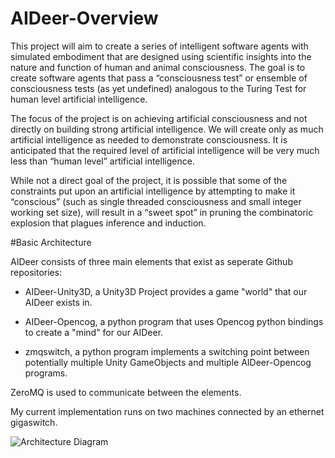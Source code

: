 # AIDeer-Overview

This project will aim to create a series of intelligent software agents with simulated 
embodiment that are designed using scientific insights into the nature and function of
human and animal consciousness.  The goal is to create software agents that pass a “consciousness test”
or ensemble of consciousness tests (as yet undefined) analogous to the Turing Test for human
level artificial intelligence. 

The focus of the project is on achieving artificial consciousness and not directly on building
strong artificial intelligence.  We will create only as much artificial intelligence as needed
to demonstrate consciousness. It is anticipated that the required level of artificial intelligence
will be very much less than “human level” artificial intelligence.

While not a direct goal of the project, it is possible that some of the constraints put upon an artificial
intelligence by attempting to make it “conscious” (such as  single threaded consciousness and small
integer working set size), will result in a “sweet spot” in pruning the combinatoric explosion that plagues
inference and induction.

#Basic Architecture

AIDeer consists of three main elements that exist as seperate Github repositories:

  - AIDeer-Unity3D, a Unity3D Project provides a game "world" that our AIDeer exists in.

  - AIDeer-Opencog, a python program that uses Opencog python bindings to create a "mind" for our AIDeer.

  - zmqswitch, a python program implements a switching point between potentially multiple Unity GameObjects and multiple AIDeer-Opencog programs.

ZeroMQ is used to communicate between the elements.

My current implementation runs on two machines connected by an ethernet gigaswitch.

![Architecture Diagram](http://i.imgur.com/vOMVw6K.png)
